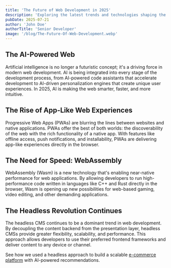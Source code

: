 ```yaml
---
title: 'The Future of Web Development in 2025'
description: 'Exploring the latest trends and technologies shaping the future of web development, from AI to WebAssembly.'
pubDate: 2025-07-21
author: 'John Doe'
authorTitle: 'Senior Developer'
image: '/blog/The-Future-Of-Web-Development.webp'
---
```


## The AI-Powered Web

Artificial intelligence is no longer a futuristic concept; it's a driving force in modern web development. AI is being integrated into every stage of the development process, from AI-powered code assistants that accelerate development to AI-driven personalization engines that create unique user experiences. In 2025, AI is making the web smarter, faster, and more intuitive.

## The Rise of App-Like Web Experiences

Progressive Web Apps (PWAs) are blurring the lines between websites and native applications. PWAs offer the best of both worlds: the discoverability of the web with the rich functionality of a native app. With features like offline access, push notifications, and installability, PWAs are delivering app-like experiences directly in the browser.

## The Need for Speed: WebAssembly

WebAssembly (Wasm) is a new technology that's enabling near-native performance for web applications. By allowing developers to run high-performance code written in languages like C++ and Rust directly in the browser, Wasm is opening up new possibilities for web-based gaming, video editing, and other demanding applications.

## The Headless Revolution Continues

The headless CMS continues to be a dominant trend in web development. By decoupling the content backend from the presentation layer, headless CMSs provide greater flexibility, scalability, and performance. This approach allows developers to use their preferred frontend frameworks and deliver content to any device or channel.

See how we used a headless approach to build a scalable [e-commerce platform](/projects/e-commerce-platform) with AI-powered recommendations.
